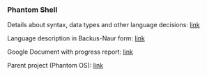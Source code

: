 ### Phantom Shell

Details about syntax, data types and other language decisions:
 [link](https://github.com/potemin1999/phantomshell/tree/master/docs/plain)
 
Language description in Backus-Naur form:
[link](https://github.com/potemin1999/phantomshell/tree/master/docs/markdown/BNF.md)

Google Document with progress report:
[link](https://docs.google.com/document/d/1rpUreIA2q9YWvVVwrffp1-9_4z8CCf1YBDnZvLOxU74) 

Parent project (Phantom OS): 
[link](https://github.com/dzavalishin/phantomuserland)
